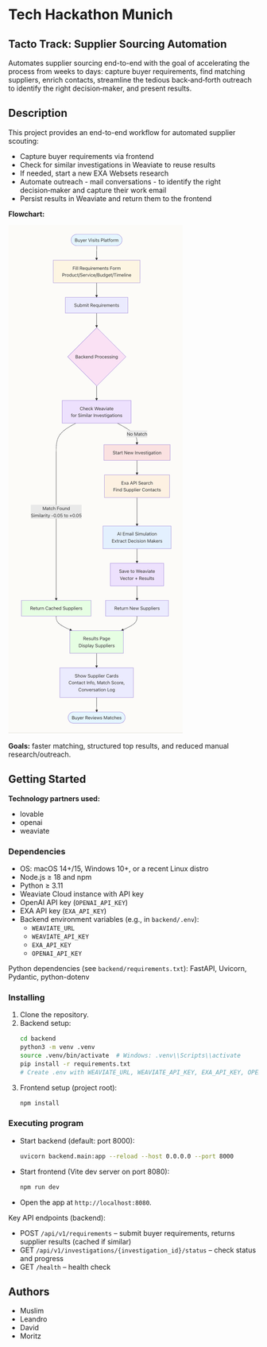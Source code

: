 # Tech Hackathon Munich

## Tacto Track: Supplier Sourcing Automation

Automates supplier sourcing end-to-end with the goal of accelerating the process from weeks to days: capture buyer requirements, find matching suppliers, enrich contacts, streamline the tedious back‑and‑forth outreach to identify the right decision‑maker, and present results.

## Description

This project provides an end-to-end workflow for automated supplier scouting:

- Capture buyer requirements via frontend
- Check for similar investigations in Weaviate to reuse results
- If needed, start a new EXA Websets research
- Automate outreach - mail conversations - to identify the right decision‑maker and capture their work email
- Persist results in Weaviate and return them to the frontend

**Flowchart:**

![End-to-end flow diagram](public/flowchart.png)

**Goals:** faster matching, structured top results, and reduced manual research/outreach.

## Getting Started

**Technology partners used:**
- lovable
- openai 
- weaviate 

### Dependencies

- OS: macOS 14+/15, Windows 10+, or a recent Linux distro
- Node.js ≥ 18 and npm
- Python ≥ 3.11
- Weaviate Cloud instance with API key
- OpenAI API key (`OPENAI_API_KEY`)
- EXA API key (`EXA_API_KEY`)
- Backend environment variables (e.g., in `backend/.env`):
  - `WEAVIATE_URL`
  - `WEAVIATE_API_KEY`
  - `EXA_API_KEY`
  - `OPENAI_API_KEY`

Python dependencies (see `backend/requirements.txt`): FastAPI, Uvicorn, Pydantic, python-dotenv

### Installing

1. Clone the repository.
2. Backend setup:
   ```bash
   cd backend
   python3 -m venv .venv
   source .venv/bin/activate  # Windows: .venv\\Scripts\\activate
   pip install -r requirements.txt
   # Create .env with WEAVIATE_URL, WEAVIATE_API_KEY, EXA_API_KEY, OPENAI_API_KEY
   ```
3. Frontend setup (project root):
   ```bash
   npm install
   ```

### Executing program

- Start backend (default: port 8000):
  ```bash
  uvicorn backend.main:app --reload --host 0.0.0.0 --port 8000
  ```

- Start frontend (Vite dev server on port 8080):
  ```bash
  npm run dev
  ```

- Open the app at `http://localhost:8080`.

Key API endpoints (backend):

- POST `/api/v1/requirements` – submit buyer requirements, returns supplier results (cached if similar)
- GET `/api/v1/investigations/{investigation_id}/status` – check status and progress
- GET `/health` – health check

## Authors

- Muslim
- Leandro 
- David
- Moritz
